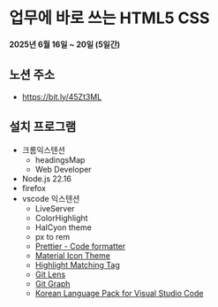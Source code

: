 # 업무에 바로 쓰는 HTML5 CSS
**2025년 6월 16일 ~ 20일 (5일간)**

## 노션 주소
- https://bit.ly/45Zt3ML

## 설치 프로그램
- 크롬익스텐션
    - headingsMap
    - Web Developer
- Node.js 22.16
- firefox
- vscode 익스텐션
    - LiveServer
    - ColorHighlight
    - HalCyon theme
    - px to rem 
    - [Prettier - Code formatter](https://marketplace.visualstudio.com/items?itemName=esbenp.prettier-vscode)
    - [Material Icon Theme](https://marketplace.visualstudio.com/items?itemName=PKief.material-icon-theme)
    - [Highlight Matching Tag](https://marketplace.visualstudio.com/items?itemName=vincaslt.highlight-matching-tag)
    - [Git Lens](https://marketplace.visualstudio.com/items?itemName=eamodio.gitlens)
    - [Git Graph](https://marketplace.visualstudio.com/items?itemName=mhutchie.git-graph)
    - [Korean Language Pack for Visual Studio Code](https://marketplace.visualstudio.com/items?itemName=MS-CEINTL.vscode-language-pack-ko)



